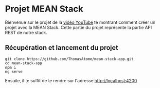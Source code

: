 # Projet MEAN Stack

Bienvenue sur le projet de la [vidéo YouTube](https://youtu.be/u6O5BYEbCmE) te montrant comment créer un projet avec la MEAN Stack.
Cette partie du projet représente la partie API REST de notre stack.

## Récupération et lancement du projet

```
git clone https://github.com/ThomasAtome/mean-stack-app.git
cd mean-stack-app
npm i
ng serve
```

Ensuite, il te suffit de te rendre sur l'adresse [http://localhost:4200](http://localhost:4200)
